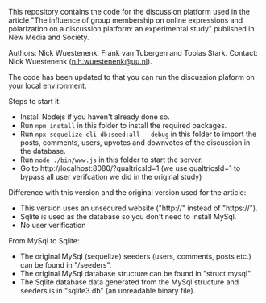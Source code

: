This repository contains the code for the discussion platform used in the article "The influence of group membership on online expressions and polarization on a discussion platform: an experimental study" published in New Media and Society. 

Authors: Nick Wuestenenk, Frank van Tubergen and Tobias Stark. 
Contact: Nick Wuestenenk (n.h.wuestenenk@uu.nl). 

The code has been updated to that you can run the discussion plaform on your local environment. 

Steps to start it:
- Install Nodejs if you haven't already done so.
- Run `npm install` in this folder to install the required packages.
- Run `npx sequelize-cli db:seed:all --debug` in this folder to import the posts, comments, users, upvotes and downvotes of the discussion in the database.
- Run `node ./bin/www.js` in this folder to start the server.
- Go to http://localhost:8080/?qualtricsId=1 (we use qualtricsId=1 to bypass all user verifcation we did in the original study)

Difference with this version and the original version used for the article:
- This version uses an unsecured website ("http://" instead of "https://").
- Sqlite is used as the database so you don't need to install MySql.
- No user verification

From MySql to Sqlite:
- The original MySql (sequelize) seeders (users, comments, posts etc.) can be found in "/seeders".
- The original MySql database structure can be found in "struct.mysql".
- The Sqlite database data generated from the MySql structure and seeders is in "sqlite3.db" (an unreadable binary file).